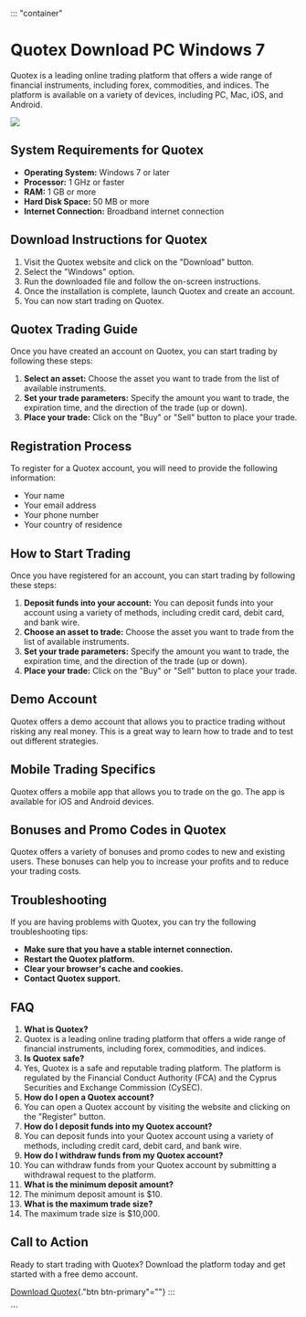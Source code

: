 ::: \"container\"
# Quotex Download PC Windows 7

Quotex is a leading online trading platform that offers a wide range of
financial instruments, including forex, commodities, and indices. The
platform is available on a variety of devices, including PC, Mac, iOS,
and Android.

[![](https://static.quotex.io/files/1_en/300_250.jpg)](https://traff.sbs/brokerqxsignupf)

## System Requirements for Quotex

-   **Operating System:** Windows 7 or later
-   **Processor:** 1 GHz or faster
-   **RAM:** 1 GB or more
-   **Hard Disk Space:** 50 MB or more
-   **Internet Connection:** Broadband internet connection

## Download Instructions for Quotex

1.  Visit the Quotex website and click on the "Download" button.
2.  Select the "Windows" option.
3.  Run the downloaded file and follow the on-screen instructions.
4.  Once the installation is complete, launch Quotex and create an
    account.
5.  You can now start trading on Quotex.

## Quotex Trading Guide

Once you have created an account on Quotex, you can start trading by
following these steps:

1.  **Select an asset:** Choose the asset you want to trade from the
    list of available instruments.
2.  **Set your trade parameters:** Specify the amount you want to trade,
    the expiration time, and the direction of the trade (up or down).
3.  **Place your trade:** Click on the "Buy" or "Sell"
    button to place your trade.

## Registration Process

To register for a Quotex account, you will need to provide the following
information:

-   Your name
-   Your email address
-   Your phone number
-   Your country of residence

## How to Start Trading

Once you have registered for an account, you can start trading by
following these steps:

1.  **Deposit funds into your account:** You can deposit funds into your
    account using a variety of methods, including credit card, debit
    card, and bank wire.
2.  **Choose an asset to trade:** Choose the asset you want to trade
    from the list of available instruments.
3.  **Set your trade parameters:** Specify the amount you want to trade,
    the expiration time, and the direction of the trade (up or down).
4.  **Place your trade:** Click on the "Buy" or "Sell"
    button to place your trade.

## Demo Account

Quotex offers a demo account that allows you to practice trading without
risking any real money. This is a great way to learn how to trade and to
test out different strategies.

## Mobile Trading Specifics

Quotex offers a mobile app that allows you to trade on the go. The app
is available for iOS and Android devices.

## Bonuses and Promo Codes in Quotex

Quotex offers a variety of bonuses and promo codes to new and existing
users. These bonuses can help you to increase your profits and to reduce
your trading costs.

## Troubleshooting

If you are having problems with Quotex, you can try the following
troubleshooting tips:

-   **Make sure that you have a stable internet connection.**
-   **Restart the Quotex platform.**
-   **Clear your browser\'s cache and cookies.**
-   **Contact Quotex support.**

## FAQ

1.  **What is Quotex?**
2.  Quotex is a leading online trading platform that offers a wide range
    of financial instruments, including forex, commodities, and indices.
3.  **Is Quotex safe?**
4.  Yes, Quotex is a safe and reputable trading platform. The platform
    is regulated by the Financial Conduct Authority (FCA) and the Cyprus
    Securities and Exchange Commission (CySEC).
5.  **How do I open a Quotex account?**
6.  You can open a Quotex account by visiting the website and clicking
    on the "Register" button.
7.  **How do I deposit funds into my Quotex account?**
8.  You can deposit funds into your Quotex account using a variety of
    methods, including credit card, debit card, and bank wire.
9.  **How do I withdraw funds from my Quotex account?**
10. You can withdraw funds from your Quotex account by submitting a
    withdrawal request to the platform.
11. **What is the minimum deposit amount?**
12. The minimum deposit amount is \$10.
13. **What is the maximum trade size?**
14. The maximum trade size is \$10,000.

## Call to Action

Ready to start trading with Quotex? Download the platform today and get
started with a free demo account.

[Download Quotex](\%22https://traff.sbs/quotexonelink\%22){."btn
btn-primary"=""}
:::

\`\`\`

